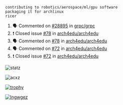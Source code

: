```
contributing to robotics/aerospace/ml/gpu software
packaging it for archlinux
ricer
```

<!--START_SECTION:activity-->
1. 🗣 Commented on [#28895](https://github.com/grpc/grpc/issues/28895) in [grpc/grpc](https://github.com/grpc/grpc)
2. ❗️ Closed issue [#78](https://github.com/arch4edu/arch4edu/issues/78) in [arch4edu/arch4edu](https://github.com/arch4edu/arch4edu)
3. 🗣 Commented on [#78](https://github.com/arch4edu/arch4edu/issues/78) in [arch4edu/arch4edu](https://github.com/arch4edu/arch4edu)
4. 🗣 Commented on [#72](https://github.com/arch4edu/arch4edu/issues/72) in [arch4edu/arch4edu](https://github.com/arch4edu/arch4edu)
5. ❗️ Closed issue [#72](https://github.com/arch4edu/arch4edu/issues/72) in [arch4edu/arch4edu](https://github.com/arch4edu/arch4edu)
<!--END_SECTION:activity-->


![statz](https://github-readme-stats.vercel.app/api?username=acxz&include_all_commits=true&show_icons=true)

<p><img align="center" src="https://github-readme-streak-stats.herokuapp.com/?user=acxz&" alt="acxz" /></p>

[![trophy](https://github-profile-trophy.vercel.app/?username=acxz)](https://github.com/ryo-ma/github-profile-trophy)

[![lngwgez](https://github-readme-stats.vercel.app/api/top-langs/?username=acxz&layout=compact)](https://github.com/acxz/github-readme-stats)
